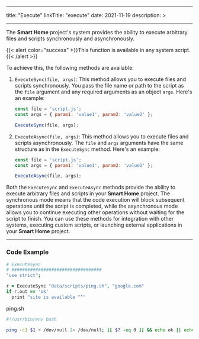 
---
title: "Execute"
linkTitle: "execute"
date: 2021-11-19
description: >

---

The **Smart Home** project's system provides the ability to execute arbitrary files and scripts synchronously and asynchronously.

{{< alert color="success" >}}This function is available in any system script.{{< /alert >}}

To achieve this, the following methods are available:

1. `ExecuteSync(file, args)`: This method allows you to execute files and scripts synchronously. You pass the file name or path to the script as the `file` argument and any required arguments as an object `args`. Here's an example:

   ```javascript
   const file = 'script.js';
   const args = { param1: 'value1', param2: 'value2' };

   ExecuteSync(file, args);
   ```

2. `ExecuteAsync(file, args)`: This method allows you to execute files and scripts asynchronously. The `file` and `args` arguments have the same structure as in the `ExecuteSync` method. Here's an example:

   ```javascript
   const file = 'script.js';
   const args = { param1: 'value1', param2: 'value2' };

   ExecuteAsync(file, args);
   ```

Both the `ExecuteSync` and `ExecuteAsync` methods provide the ability to execute arbitrary files and scripts in your **Smart Home** project. The synchronous mode means that the code execution will block subsequent operations until the script is completed, while the asynchronous mode allows you to continue executing other operations without waiting for the script to finish. You can use these methods for integration with other systems, executing custom scripts, or launching external applications in your **Smart Home** project.

----------------

### Code Example

```coffeescript
# ExecuteSync
# ##################################
"use strict";

r = ExecuteSync "data/scripts/ping.sh", "google.com"
if r.out == 'ok'
  print "site is available ^^"
```

ping.sh
```bash
#!/usr/bin/env bash

ping -c1 $1 > /dev/null 2> /dev/null; [[ $? -eq 0 ]] && echo ok || echo "err"
```
